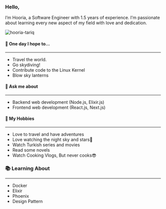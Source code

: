 ### Hello,

 I’m Hooria, a Software Engineer with 1.5 years of experience. I’m passionate about learning every new aspect of my field with love and dedication.

<img src="https://komarev.com/ghpvc/?username=syedahooriatariq&style=flat&color=blueviolet&base=834" alt="hooria-tariq">

#### 🚀 **One day I hope to...**
***
  - Travel the world.
  - Go skydiving!
  - Contribute code to the Linux Kernel
  - Blow sky lanterns

#### 💬 **Ask me about**
***
  - Backend web development (Node.js, Elixir.js)
  - Frontend web development (React.js, Next.js)

#### 📅 **My Hobbies**
***
  - Love to travel and have adventures
  - Love watching the night sky and stars🌠
  - Watch Turkish series and movies
  - Read some novels
  - Watch Cooking Vlogs, But never cooks😎

### 📚 **Learning About**
***
  - Docker
  - Elixir
  - Phoenix
  - Design Pattern


<!--
**syedahooriatariq/syedahooriatariq** is a ✨ _special_ ✨ repository because its `README.md` (this file) appears on your GitHub profile.

Here are some ideas to get you started:

- 🔭 I’m currently working on ...
- 🌱 I’m currently learning ...
- 👯 I’m looking to collaborate on ...
- 🤔 I’m looking for help with ...
- 💬 Ask me about ...
- 📫 How to reach me: ...
- 😄 Pronouns: ...
- ⚡ Fun fact: ...
-->
